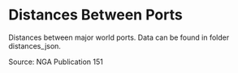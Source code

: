 # Distances Between Ports

Distances between major world ports. Data can be found in folder distances_json.

Source: NGA Publication 151
